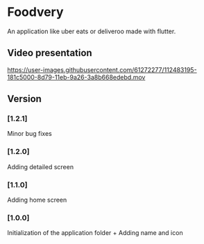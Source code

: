 # Foodvery
An application like uber eats or deliveroo made with flutter.

## Video presentation
https://user-images.githubusercontent.com/61272277/112483195-181c5000-8d79-11eb-9a26-3a8b668edebd.mov

## Version
### [1.2.1] 
Minor bug fixes

### [1.2.0] 
Adding detailed screen

### [1.1.0] 
Adding home screen

### [1.0.0] 
Initialization of the application folder + Adding name and icon

